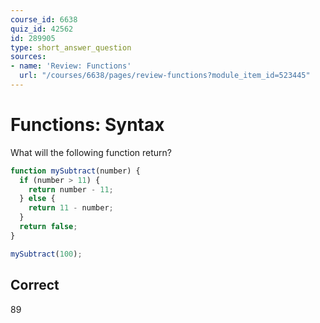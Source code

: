 ```yaml
---
course_id: 6638
quiz_id: 42562
id: 289905
type: short_answer_question
sources:
- name: 'Review: Functions'
  url: "/courses/6638/pages/review-functions?module_item_id=523445"
---
```


# Functions: Syntax

What will the following function return?

```javascript
function mySubtract(number) {
  if (number > 11) {
    return number - 11;
  } else {
    return 11 - number;
  }
  return false;
}

mySubtract(100);
```

## Correct

89
